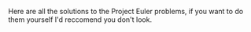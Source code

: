 Here are all the solutions to the Project Euler problems, if you want to do them yourself I'd reccomend you don't look.
